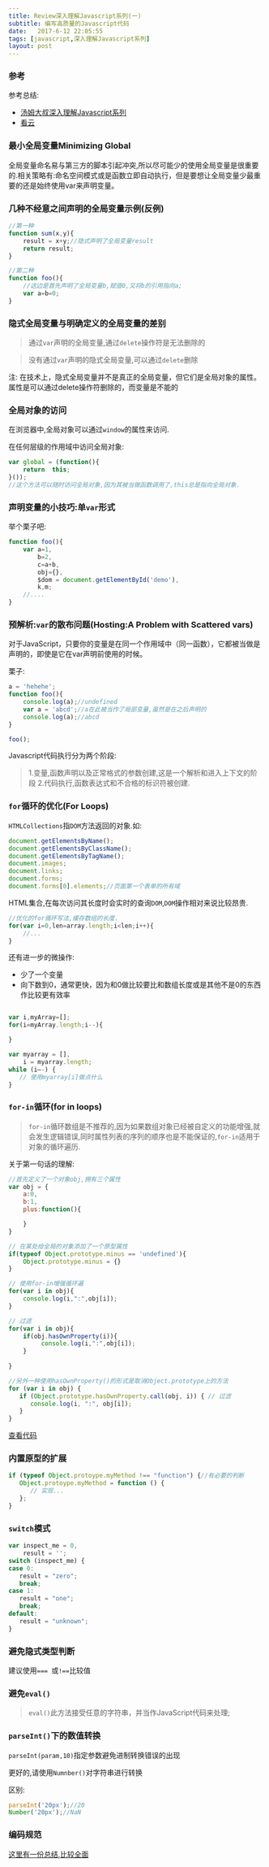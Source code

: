 ```yaml
---
title: Review深入理解Javascript系列(一)
subtitle: 编写高质量的Javascript代码
date:   2017-6-12 22:05:55
tags: [javascript,深入理解Javascript系列]
layout: post
---
```


### 参考

参考总结:
* [汤姆大叔深入理解Javascript系列](http://www.cnblogs.com/TomXu/archive/2011/12/15/2288411.html)
* [看云](https://www.kancloud.cn/kancloud/deep-understand-javascript/43686)

### 最小全局变量Minimizing Global

全局变量命名易与第三方的脚本引起冲突,所以尽可能少的使用全局变量是很重要的.相关策略有:命名空间模式或是函数立即自动执行，但是要想让全局变量少最重要的还是始终使用var来声明变量。

<!--more-->

### 几种不经意之间声明的全局变量示例(反例)

```js
//第一种
function sum(x,y){
    result = x+y;//隐式声明了全局变量result
    return result;
}

//第二种
function foo(){
    //这边是首先声明了全局变量b,赋值0,又将b的引用指向a;
    var a=b=0;
}
```

### 隐式全局变量与明确定义的全局变量的差别

> 通过`var`声明的全局变量,通过`delete`操作符是无法删除的

> 没有通过`var`声明的隐式全局变量,可以通过`delete`删除

注:
在技术上，隐式全局变量并不是真正的全局变量，但它们是全局对象的属性。属性是可以通过delete操作符删除的，而变量是不能的

### 全局对象的访问

在浏览器中,全局对象可以通过`window`的属性来访问.

在任何层级的作用域中访问全局对象:

```js
var global = (function(){
    return  this;
}());
//这个方法可以随时访问全局对象,因为其被当做函数调用了,this总是指向全局对象.
```

### 声明变量的小技巧:单`var`形式

举个栗子吧:

```js
function foo(){
    var a=1,
        b=2,
        c=a+b,
        obj={},
        $dom = document.getElementById('demo'),
        k,m;
    //....
}
```

### 预解析:`var`的散布问题(Hosting:A Problem with Scattered vars)

对于JavaScript，只要你的变量是在同一个作用域中（同一函数），它都被当做是声明的，即使是它在var声明前使用的时候。

栗子:

```js
a = 'hehehe';
function foo(){
    console.log(a);//undefined
    var a = 'abcd';//a在此被当作了局部变量,虽然是在之后声明的
    console.log(a);//abcd
}

foo();
```

Javascript代码执行分为两个阶段:

> 1.变量,函数声明以及正常格式的参数创建,这是一个解析和进入上下文的阶段
> 2.代码执行,函数表达式和不合格的标识符被创建.

### `for`循环的优化(For Loops)

`HTMLCollections`指`DOM`方法返回的对象.如:

```js
document.getElementsByName();
document.getElementsByClassName();
document.getElementsByTagName();
document.images;
document.links;
document.forms;
document.forms[0].elements;//页面第一个表单的所有域
```

HTML集合,在每次访问其长度时会实时的查询`DOM`,`DOM`操作相对来说比较昂贵.

```js
//优化的for循环写法,缓存数组的长度.
for(var i=0,len=array.length;i<len;i++){
    //...
}
```


还有进一步的微操作:

* 少了一个变量
* 向下数到0，通常更快，因为和0做比较要比和数组长度或是其他不是0的东西作比较更有效率

```js

var i,myArray=[];
for(i=myArray.length;i--){

}

var myarray = [],
    i = myarray.length;
while (i–-) {
   // 使用myarray[i]做点什么
}

```


### `for-in`循环(for in loops)

> `for-in`循环数组是不推荐的,因为如果数组对象已经被自定义的功能增强,就会发生逻辑错误,同时属性列表的序列的顺序也是不能保证的,`for-in`适用于对象的循环遍历.

关于第一句话的理解:

```js
//首先定义了一个对象obj,拥有三个属性
var obj = {
    a:0,
    b:1,
    plus:function(){

    }
}

// 在某处给全局的对象添加了一个原型属性
if(typeof Object.prototype.minus == 'undefined'){
    Object.prototype.minus = {}
}

// 使用for-in增强循环遍
for(var i in obj){
    console.log(i,":",obj[i]);
}

// 过滤
for(var i in obj){
    if(obj.hasOwnProperty(i)){
         console.log(i,":",obj[i]);
    }
   
}

//另外一种使用hasOwnProperty()的形式是取消Object.prototype上的方法
for (var i in obj) {
   if (Object.prototype.hasOwnProperty.call(obj, i)) { // 过滤
      console.log(i, ":", obj[i]);
   }
}
```

[查看代码](http://jsbin.com/nijulos/edit?js,console)

### 内置原型的扩展

```js
if (typeof Object.protoype.myMethod !== "function") {//有必要的判断
   Object.protoype.myMethod = function () {
      // 实现...
   };
}
```


### `switch`模式

```js
var inspect_me = 0,
    result = '';
switch (inspect_me) {
case 0:
   result = "zero";
   break;
case 1:
   result = "one";
   break;
default:
   result = "unknown";
}
```


### 避免隐式类型判断

建议使用`=== `或`!==`比较值

### 避免`eval()`

> `eval()`此方法接受任意的字符串，并当作JavaScript代码来处理;


### `parseInt()`下的数值转换

`parseInt(param,10)`指定参数避免进制转换错误的出现

更好的,请使用`Numnber()`对字符串进行转换

区别:

```js
parseInt('20px');//20
Number('20px');//NaN
```

### 编码规范

[这里有一份总结,比较全面](http://cherryblog.site/developing-guideline.html#more)